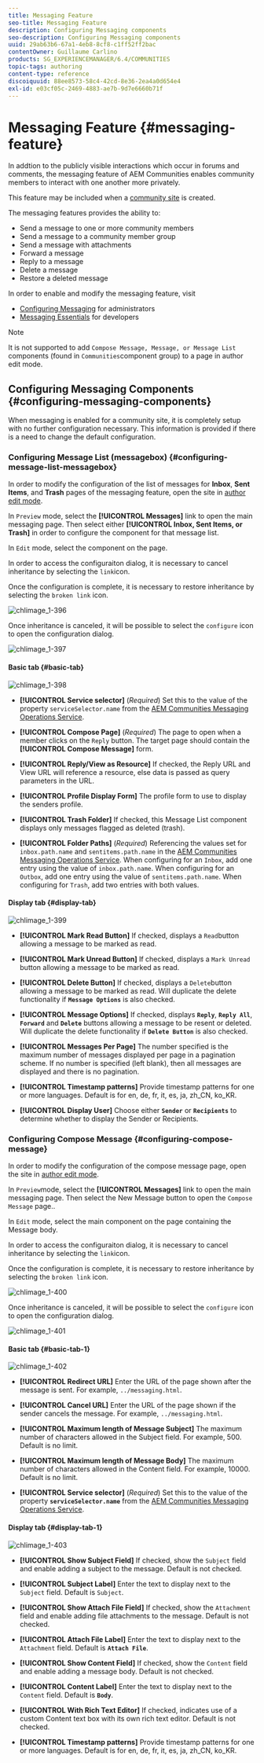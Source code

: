 ```yaml
---
title: Messaging Feature
seo-title: Messaging Feature
description: Configuring Messaging components
seo-description: Configuring Messaging components
uuid: 29ab63b6-67a1-4eb8-8cf8-c1ff52ff2bac
contentOwner: Guillaume Carlino
products: SG_EXPERIENCEMANAGER/6.4/COMMUNITIES
topic-tags: authoring
content-type: reference
discoiquuid: 88ee8573-58c4-42cd-8e36-2ea4a0d654e4
exl-id: e03cf05c-2469-4883-ae7b-9d7e6660b71f
---
```

# Messaging Feature {#messaging-feature}

In addtion to the publicly visible interactions which occur in forums and comments, the messaging feature of AEM Communities enables community members to interact with one another more privately.

This feature may be included when a [community site](overview.md#communitiessites) is created.

The messaging features provides the ability to:

* Send a message to one or more community members
* Send a message to a community member group
* Send a message with attachments
* Forward a message
* Reply to a message
* Delete a message
* Restore a deleted message

In order to enable and modify the messaging feature, visit

* [Configuring Messaging](messaging.md) for administrators
* [Messaging Essentials](essentials-messaging.md) for developers

>[!NOTE]
>
>It is not supported to add `Compose Message, Message, or Message List` components (found in `Communities`component group) to a page in author edit mode.

## Configuring Messaging Components {#configuring-messaging-components}

When messaging is enabled for a community site, it is completely setup with no further configuration necessary. This information is provided if there is a need to change the default configuration.

### Configuring Message List (messagebox) {#configuring-message-list-messagebox}

In order to modify the configuration of the list of messages for **Inbox**, **Sent Items**, and **Trash** pages of the messaging feature, open the site in [author edit mode](sites-console.md#authoring-site-content).

In `Preview` mode, select the **[!UICONTROL Messages]** link to open the main messaging page. Then select either **[!UICONTROL Inbox, Sent Items, or Trash]** in order to configure the component for that message list.

In `Edit` mode, select the component on the page.

In order to access the configuraiton dialog, it is necessary to cancel inheritance by selecting the `link`icon.

Once the configuration is complete, it is necessary to restore inheritance by selecting the `broken link` icon.

![chlimage_1-396](assets/chlimage_1-396.png)

Once inheritance is canceled, it will be possible to select the `configure` icon to open the configuration dialog.

![chlimage_1-397](assets/chlimage_1-397.png)

#### Basic tab {#basic-tab}

![chlimage_1-398](assets/chlimage_1-398.png)

* **[!UICONTROL Service selector]** 
  (*Required*) Set this to the value of the property `serviceSelector.name` from the [AEM Communities Messaging Operations Service](messaging.md#messaging-operations-service).

* **[!UICONTROL Compose Page]** 
  (*Required*) The page to open when a member clicks on the `Reply` button. The target page should contain the **[!UICONTROL Compose Message]** form.

* **[!UICONTROL Reply/View as Resource]** 
  If checked, the Reply URL and View URL will reference a resource, else data is passed as query parameters in the URL.

* **[!UICONTROL Profile Display Form]** 
  The profile form to use to display the senders profile.

* **[!UICONTROL Trash Folder]** 
  If checked, this Message List component displays only messages flagged as deleted (trash).

* **[!UICONTROL Folder Paths]** 
  (*Required*) Referencing the values set for `inbox.path.name` and `sentitems.path.name` in the [AEM Communities Messaging Operations Service](messaging.md#messaging-operations-service). When configuring for an `Inbox`, add one entry using the value of `inbox.path.name`. When configuring for an `Outbox`, add one entry using the value of `sentitems.path.name`. When configuring for `Trash`, add two entries with both values.

#### Display tab {#display-tab}

![chlimage_1-399](assets/chlimage_1-399.png)

* **[!UICONTROL Mark Read Button]** 
  If checked, displays a `Read`button allowing a message to be marked as read.

* **[!UICONTROL Mark Unread Button]** 
  If checked, displays a `Mark Unread` button allowing a message to be marked as read.

* **[!UICONTROL Delete Button]** 
  If checked, displays a `Delete`button allowing a message to be marked as read. Will duplicate the delete functionality if **`Message Options`** is also checked.

* **[!UICONTROL Message Options]** 
  If checked, displays **`Reply`**, **`Reply All`**, **`Forward`** and **`Delete`** buttons allowing a message to be resent or deleted. Will duplicate the delete functionality if **`Delete Button`** is also checked.

* **[!UICONTROL Messages Per Page]** 
  The number specified is the maximum number of messages displayed per page in a pagination scheme. If no number is specified (left blank), then all messages are displayed and there is no pagination.

* **[!UICONTROL Timestamp patterns]** 
  Provide timestamp patterns for one or more languages. Default is for en, de, fr, it, es, ja, zh_CN, ko_KR.

* **[!UICONTROL Display User]** 
  Choose either **`Sender`** or **`Recipients`** to determine whether to display the Sender or Recipients.

### Configuring Compose Message {#configuring-compose-message}

In order to modify the configuration of the compose message page, open the site in [author edit mode](sites-console.md#authoring-site-content).

In `Preview`mode, select the **[!UICONTROL Messages]** link to open the main messaging page. Then select the New Message button to open the `Compose Message` page..

In `Edit` mode, select the main component on the page containing the Message body.

In order to access the configuraiton dialog, it is necessary to cancel inheritance by selecting the `link`icon.

Once the configuration is complete, it is necessary to restore inheritance by selecting the `broken link` icon.

![chlimage_1-400](assets/chlimage_1-400.png)

Once inheritance is canceled, it will be possible to select the `configure` icon to open the configuration dialog.

![chlimage_1-401](assets/chlimage_1-401.png)

#### Basic tab {#basic-tab-1}

![chlimage_1-402](assets/chlimage_1-402.png)

* **[!UICONTROL Redirect URL]** 
  Enter the URL of the page shown after the message is sent. For example, `../messaging.html`.

* **[!UICONTROL Cancel URL]** 
  Enter the URL of the page shown if the sender cancels the message. For example, `../messaging.html`.

* **[!UICONTROL Maximum length of Message Subject]** 
  The maximum number of characters allowed in the Subject field. For example, 500. Default is no limit.

* **[!UICONTROL Maximum length of Message Body]** 
  The maximum number of characters allowed in the Content field. For example, 10000. Default is no limit.

* **[!UICONTROL Service selector]** 
  (*Required*) Set this to the value of the property **`serviceSelector.name`** from the [AEM Communities Messaging Operations Service](messaging.md#messaging-operations-service).

#### Display tab {#display-tab-1}

![chlimage_1-403](assets/chlimage_1-403.png)

* **[!UICONTROL Show Subject Field]** 
  If checked, show the `Subject` field and enable adding a subject to the message. Default is not checked.

* **[!UICONTROL Subject Label]** 
  Enter the text to display next to the `Subject` field. Default is `Subject`.

* **[!UICONTROL Show Attach File Field]** 
  If checked, show the `Attachment` field and enable adding file attachments to the message. Default is not checked.

* **[!UICONTROL Attach File Label]** 
  Enter the text to display next to the `Attachment` field. Default is **`Attach File`**.

* **[!UICONTROL Show Content Field]** 
  If checked, show the `Content` field and enable adding a message body. Default is not checked.

* **[!UICONTROL Content Label]** 
  Enter the text to display next to the `Content` field. Default is **`Body`**.

* **[!UICONTROL With Rich Text Editor]** 
  If checked, indicates use of a custom Content text box with its own rich text editor. Default is not checked.

* **[!UICONTROL Timestamp patterns]** 
  Provide timestamp patterns for one or more languages. Default is for en, de, fr, it, es, ja, zh_CN, ko_KR.
